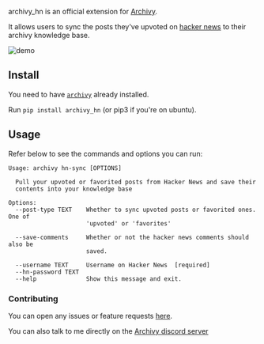 archivy_hn is an official extension for [Archivy](https://archivy.github.io).

It allows users to sync the posts they've upvoted on [hacker news](https://news.ycombinator.com) to their archivy knowledge base.

![demo](https://github.com/archivy/archivy_hn/blob/main/demo.gif)

## Install

You need to have [`archivy`](https://archivy.github.io) already installed.

Run `pip install archivy_hn` (or pip3 if you're on ubuntu).

## Usage

Refer below to see the commands and options you can run:

```
Usage: archivy hn-sync [OPTIONS]

  Pull your upvoted or favorited posts from Hacker News and save their
  contents into your knowledge base

Options:
  --post-type TEXT    Whether to sync upvoted posts or favorited ones. One of
                      'upvoted' or 'favorites'

  --save-comments     Whether or not the hacker news comments should also be
                      saved.

  --username TEXT     Username on Hacker News  [required]
  --hn-password TEXT
  --help              Show this message and exit.
```


### Contributing

You can open any issues or feature requests [here](https://github.com/archivy/archivy_hn/issues).

You can also talk to me directly on the [Archivy discord server](https://discord.gg/uQsqyxB)

